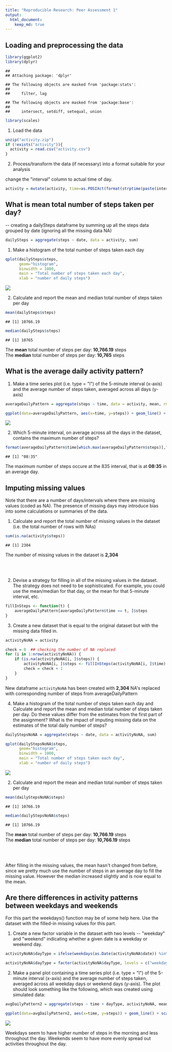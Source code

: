 ```yaml
---
title: "Reproducible Research: Peer Assessment 1"
output: 
  html_document:
    keep_md: true
---
```



## Loading and preprocessing the data

```r
library(ggplot2)
library(dplyr)
```

```
## 
## Attaching package: 'dplyr'
```

```
## The following objects are masked from 'package:stats':
## 
##     filter, lag
```

```
## The following objects are masked from 'package:base':
## 
##     intersect, setdiff, setequal, union
```

```r
library(scales)
```
1. Load the data 

```r
unzip("activity.zip")
if (!exists("activity")){
  activity = read.csv("activity.csv")
}
```

2. Process/transform the data (if necessary) into a format suitable for your analysis

change the "interval" column to actual time of day.


```r
activity = mutate(activity, time=as.POSIXct(format(strptime(paste(interval%/%100, ":",interval%%100,":00",sep = ""),"%H:%M:%S"),"%H:%M"),format="%H:%M"))
```

## What is mean total number of steps taken per day?

-- creating a dailySteps dataframe by summing up all the steps data grouped by date (ignoring all the missing data NA)

```r
dailySteps = aggregate(steps ~ date, data = activity, sum)
```


1. Make a histogram of the total number of steps taken each day

```r
qplot(dailySteps$steps, 
      geom="histogram",
      binwidth = 1000,
      main = "Total number of steps taken each day",
      xlab = "number of daily steps")
```

![](PA1_template_files/figure-html/unnamed-chunk-5-1.png)<!-- -->

2. Calculate and report the mean and median total number of steps taken per day

```r
mean(dailySteps$steps)
```

```
## [1] 10766.19
```



```r
median(dailySteps$steps)
```

```
## [1] 10765
```

 The **mean** total number of steps per day: **10,766.19** steps
 <br />
 The **median** total number of steps per day: **10,765** steps


## What is the average daily activity pattern?

1. Make a time series plot (i.e. type = "l") of the 5-minute interval (x-axis) and the average number of steps taken, averaged across all days (y-axis)


```r
averageDailyPattern = aggregate(steps ~ time, data = activity, mean, rm.na=TRUE)

ggplot(data=averageDailyPattern, aes(x=time, y=steps)) + geom_line() + scale_x_datetime(labels = date_format("%H:%M",tz="Asia/Bangkok"))
```

![](PA1_template_files/figure-html/unnamed-chunk-8-1.png)<!-- -->

2. Which 5-minute interval, on average across all the days in the dataset, contains the maximum number of steps?


```r
format(averageDailyPattern$time[which.max(averageDailyPattern$steps)],"%H:%M")
```

```
## [1] "08:35"
```

The maximum number of steps occure at the 835 interval, that is at **08:35** in an average day.

## Imputing missing values

Note that there are a number of days/intervals where there are missing values (coded as NA). The presence of missing days may introduce bias into some calculations or summaries of the data.

1. Calculate and report the total number of missing values in the dataset (i.e. the total number of rows with NAs)


```r
sum(is.na(activity$steps))
```

```
## [1] 2304
```

The number of missing values in the dataset is **2,304**

<br />
<br />
 

2. Devise a strategy for filling in all of the missing values in the dataset. The strategy does not need to be sophisticated. For example, you could use the mean/median for that day, or the mean for that 5-minute interval, etc.


```r
fillInSteps <- function(t) {
    averageDailyPattern[averageDailyPattern$time == t, ]$steps
}
```

3. Create a new dataset that is equal to the original dataset but with the missing data filled in.


```r
activityNoNA = activity

check = 0  ## checking the number of NA replaced
for (i in 1:nrow(activityNoNA)) {
    if (is.na(activityNoNA[i, ]$steps)) {
        activityNoNA[i, ]$steps <- fillInSteps(activityNoNA[i, ]$time)
        check = check + 1
    }
}
```

New dataframe `activityNoNA` has been created with **2,304** NA's replaced with corresponding number of steps from averageDailyPattern

4. Make a histogram of the total number of steps taken each day and Calculate and report the mean and median total number of steps taken per day. Do these values differ from the estimates from the first part of the assignment? What is the impact of imputing missing data on the estimates of the total daily number of steps?


```r
dailyStepsNoNA = aggregate(steps ~ date, data = activityNoNA, sum)
```


```r
qplot(dailyStepsNoNA$steps, 
      geom="histogram",
      binwidth = 1000,
      main = "Total number of steps taken each day",
      xlab = "number of daily steps")
```

![](PA1_template_files/figure-html/unnamed-chunk-14-1.png)<!-- -->

2. Calculate and report the mean and median total number of steps taken per day

```r
mean(dailyStepsNoNA$steps)
```

```
## [1] 10766.19
```



```r
median(dailyStepsNoNA$steps)
```

```
## [1] 10766.19
```

 The **mean** total number of steps per day: **10,766.19** steps
 <br />
 The **median** total number of steps per day: **10,766.19** steps
 
 <br />
 <br />
 
After filling in the missing values, the mean hasn't changed from before, since we pretty much use the number of steps in an average day to fill the missing value. However the median increased slightly and is now equal to the mean.
 

## Are there differences in activity patterns between weekdays and weekends

For this part the weekdays() function may be of some help here. Use the dataset with the filled-in missing values for this part.

1. Create a new factor variable in the dataset with two levels -- "weekday" and "weekend" indicating whether a given date is a weekday or weekend day.


```r
activityNoNA$dayType = ifelse(weekdays(as.Date(activityNoNA$date)) %in% c("Saturday","Sunday"),"weekend","weekday")

activityNoNA$dayType = factor(activityNoNA$dayType, levels = c("weekday", "weekend"))
```

2. Make a panel plot containing a time series plot (i.e. type = "l") of the 5-minute interval (x-axis) and the average number of steps taken, averaged across all weekday days or weekend days (y-axis). The plot should look something like the following, which was created using simulated data:


```r
avgDailyPattern2 = aggregate(steps ~ time + dayType, activityNoNA, mean)

ggplot(data=avgDailyPattern2, aes(x=time, y=steps)) + geom_line() + scale_x_datetime(labels = date_format("%H:%M",tz="Asia/Bangkok")) + facet_grid(dayType ~ .)
```

![](PA1_template_files/figure-html/unnamed-chunk-18-1.png)<!-- -->

Weekdays seem to have higher number of steps in the morning and less throughout the day. Weekends seem to have more evenly spread out activities throughout the day.
